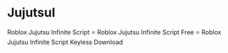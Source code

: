 # JujutsuI
Roblox Jujutsu Infinite Script ⭐️ Roblox Jujutsu Infinite Script Free ⭐️ Roblox Jujutsu Infinite Script Keyless Download
